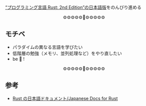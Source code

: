 [“プログラミング言語 Rust: 2nd Edition”の日本語版](https://doc.rust-jp.rs/book/second-edition/foreword.html)をのんびり進める

<p align="center">⚙⚙️⚙️⚙️️⚙️🦀⚙️⚙️⚙⚙️⚙️️</p>

## モチベ

- パラダイムの異なる言語を学びたい
- 低階層の勉強（メモリ、並列処理など）をやり直したい
- be 🦀 !

<p align="center">⚙️⚙️⚙️⚙️⚙️🦀⚙️⚙️⚙️⚙️⚙️</p>

## 参考

- [Rust の日本語ドキュメント/Japanese Docs for Rust](https://doc.rust-jp.rs/)
